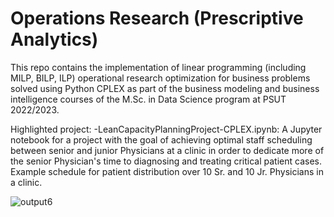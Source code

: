# Operations Research (Prescriptive Analytics)

This repo contains the implementation of linear programming (including MILP, BILP, ILP) operational research optimization for business problems solved using Python CPLEX as part of the business modeling and business intelligence courses of the M.Sc. in Data Science program at PSUT 2022/2023.

Highlighted project:
-LeanCapacityPlanningProject-CPLEX.ipynb: A Jupyter notebook for a project with the goal of achieving optimal staff scheduling between senior and junior Physicians at a clinic in order to dedicate more of the senior Physician's time to diagnosing and treating critical patient cases. Example schedule for patient distribution over 10 Sr. and 10 Jr. Physicians in a clinic.

![output6](https://github.com/mohammad-awad-ds/Operations-Research-Prescriptive-Analytics/assets/64756947/64ba0599-515d-435b-8ccd-b7805abcc3f3)
